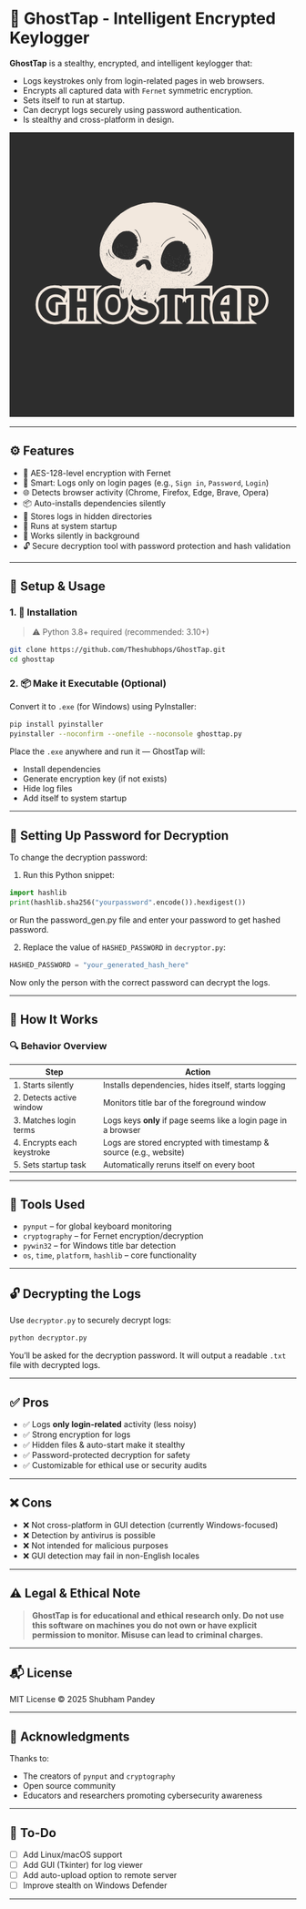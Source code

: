 
# 👻 GhostTap - Intelligent Encrypted Keylogger

**GhostTap** is a stealthy, encrypted, and intelligent keylogger that:
- Logs keystrokes only from login-related pages in web browsers.
- Encrypts all captured data with `Fernet` symmetric encryption.
- Sets itself to run at startup.
- Can decrypt logs securely using password authentication.
- Is stealthy and cross-platform in design.

![Logo](./img.png)

---

## ⚙️ Features

- 🔐 AES-128-level encryption with Fernet
- 🧠 Smart: Logs only on login pages (e.g., `Sign in`, `Password`, `Login`)
- 🌐 Detects browser activity (Chrome, Firefox, Edge, Brave, Opera)
- 📦 Auto-installs dependencies silently
- 👣 Stores logs in hidden directories
- 🔁 Runs at system startup
- 🧩 Works silently in background
- 🔓 Secure decryption tool with password protection and hash validation

---

## 🚀 Setup & Usage

### 1. 🔧 Installation

> ⚠️ Python 3.8+ required (recommended: 3.10+)

```bash
git clone https://github.com/Theshubhops/GhostTap.git
cd ghosttap
```

### 2. 📦 Make it Executable (Optional)

Convert it to `.exe` (for Windows) using PyInstaller:

```bash
pip install pyinstaller
pyinstaller --noconfirm --onefile --noconsole ghosttap.py
```

Place the `.exe` anywhere and run it — GhostTap will:
- Install dependencies
- Generate encryption key (if not exists)
- Hide log files
- Add itself to system startup

---

## 🔑 Setting Up Password for Decryption

To change the decryption password:

1. Run this Python snippet:

```python
import hashlib
print(hashlib.sha256("yourpassword".encode()).hexdigest())
```
or
Run the password_gen.py file and enter your password to get hashed password.

2. Replace the value of `HASHED_PASSWORD` in `decryptor.py`:

```python
HASHED_PASSWORD = "your_generated_hash_here"
```
Now only the person with the correct password can decrypt the logs.

---

## 🧠 How It Works

### 🔍 Behavior Overview

| Step                         | Action                                                                 |
|------------------------------|------------------------------------------------------------------------|
| 1. Starts silently           | Installs dependencies, hides itself, starts logging                   |
| 2. Detects active window     | Monitors title bar of the foreground window                           |
| 3. Matches login terms       | Logs keys **only** if page seems like a login page in a browser       |
| 4. Encrypts each keystroke   | Logs are stored encrypted with timestamp & source (e.g., website)     |
| 5. Sets startup task         | Automatically reruns itself on every boot                             |

---

## 🧰 Tools Used

- `pynput` – for global keyboard monitoring
- `cryptography` – for Fernet encryption/decryption
- `pywin32` – for Windows title bar detection
- `os`, `time`, `platform`, `hashlib` – core functionality

---

## 🔓 Decrypting the Logs

Use `decryptor.py` to securely decrypt logs:

```bash
python decryptor.py
```

You’ll be asked for the decryption password. It will output a readable `.txt` file with decrypted logs.

---

## ✅ Pros

- ✅ Logs **only login-related** activity (less noisy)
- ✅ Strong encryption for logs
- ✅ Hidden files & auto-start make it stealthy
- ✅ Password-protected decryption for safety
- ✅ Customizable for ethical use or security audits

---

## ❌ Cons

- ❌ Not cross-platform in GUI detection (currently Windows-focused)
- ❌ Detection by antivirus is possible
- ❌ Not intended for malicious purposes
- ❌ GUI detection may fail in non-English locales

---

## ⚠️ Legal & Ethical Note

> **GhostTap is for educational and ethical research only. Do not use this software on machines you do not own or have explicit permission to monitor. Misuse can lead to criminal charges.**

---

## 📬 License

MIT License © 2025 Shubham Pandey

---

## 🙏 Acknowledgments

Thanks to:
- The creators of `pynput` and `cryptography`
- Open source community
- Educators and researchers promoting cybersecurity awareness

---

## 📌 To-Do

- [ ] Add Linux/macOS support
- [ ] Add GUI (Tkinter) for log viewer
- [ ] Add auto-upload option to remote server
- [ ] Improve stealth on Windows Defender

---
